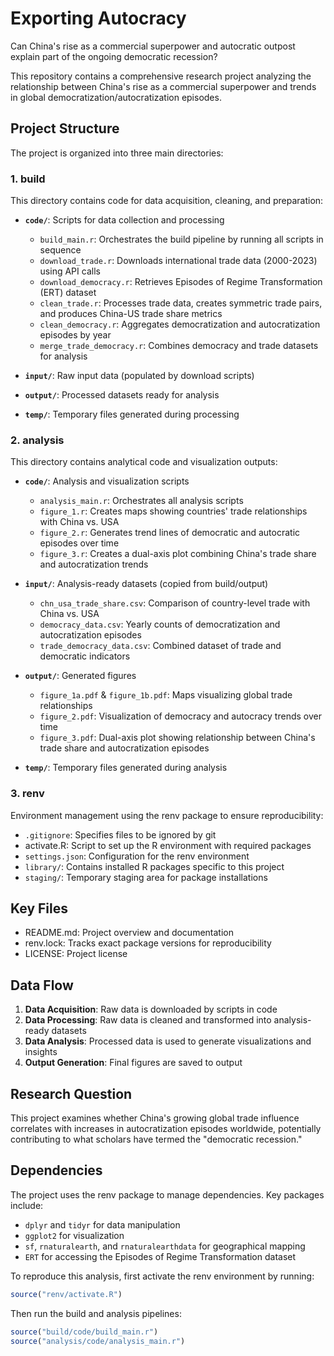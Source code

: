 # Exporting Autocracy
Can China's rise as a commercial superpower and autocratic outpost explain part of the ongoing democratic recession?

This repository contains a comprehensive research project analyzing the relationship between China's rise as a commercial superpower and trends in global democratization/autocratization episodes.

## Project Structure

The project is organized into three main directories:

### 1. build

This directory contains code for data acquisition, cleaning, and preparation:

- **`code/`**: Scripts for data collection and processing
  - `build_main.r`: Orchestrates the build pipeline by running all scripts in sequence
  - `download_trade.r`: Downloads international trade data (2000-2023) using API calls
  - `download_democracy.r`: Retrieves Episodes of Regime Transformation (ERT) dataset
  - `clean_trade.r`: Processes trade data, creates symmetric trade pairs, and produces China-US trade share metrics
  - `clean_democracy.r`: Aggregates democratization and autocratization episodes by year
  - `merge_trade_democracy.r`: Combines democracy and trade datasets for analysis

- **`input/`**: Raw input data (populated by download scripts)
- **`output/`**: Processed datasets ready for analysis
- **`temp/`**: Temporary files generated during processing

### 2. analysis

This directory contains analytical code and visualization outputs:

- **`code/`**: Analysis and visualization scripts
  - `analysis_main.r`: Orchestrates all analysis scripts
  - `figure_1.r`: Creates maps showing countries' trade relationships with China vs. USA
  - `figure_2.r`: Generates trend lines of democratic and autocratic episodes over time
  - `figure_3.r`: Creates a dual-axis plot combining China's trade share and autocratization trends

- **`input/`**: Analysis-ready datasets (copied from build/output)
  - `chn_usa_trade_share.csv`: Comparison of country-level trade with China vs. USA
  - `democracy_data.csv`: Yearly counts of democratization and autocratization episodes
  - `trade_democracy_data.csv`: Combined dataset of trade and democratic indicators

- **`output/`**: Generated figures
  - `figure_1a.pdf` & `figure_1b.pdf`: Maps visualizing global trade relationships
  - `figure_2.pdf`: Visualization of democracy and autocracy trends over time
  - `figure_3.pdf`: Dual-axis plot showing relationship between China's trade share and autocratization episodes

- **`temp/`**: Temporary files generated during analysis

### 3. renv

Environment management using the renv package to ensure reproducibility:

- `.gitignore`: Specifies files to be ignored by git
- activate.R: Script to set up the R environment with required packages
- `settings.json`: Configuration for the renv environment
- `library/`: Contains installed R packages specific to this project
- `staging/`: Temporary staging area for package installations

## Key Files

- README.md: Project overview and documentation
- renv.lock: Tracks exact package versions for reproducibility
- LICENSE: Project license

## Data Flow

1. **Data Acquisition**: Raw data is downloaded by scripts in code
2. **Data Processing**: Raw data is cleaned and transformed into analysis-ready datasets
3. **Data Analysis**: Processed data is used to generate visualizations and insights
4. **Output Generation**: Final figures are saved to output

## Research Question

This project examines whether China's growing global trade influence correlates with increases in autocratization episodes worldwide, potentially contributing to what scholars have termed the "democratic recession."

## Dependencies

The project uses the renv package to manage dependencies. Key packages include:
- `dplyr` and `tidyr` for data manipulation
- `ggplot2` for visualization
- `sf`, `rnaturalearth`, and `rnaturalearthdata` for geographical mapping
- `ERT` for accessing the Episodes of Regime Transformation dataset

To reproduce this analysis, first activate the renv environment by running:

```r
source("renv/activate.R")
```

Then run the build and analysis pipelines:

```r
source("build/code/build_main.r")
source("analysis/code/analysis_main.r")